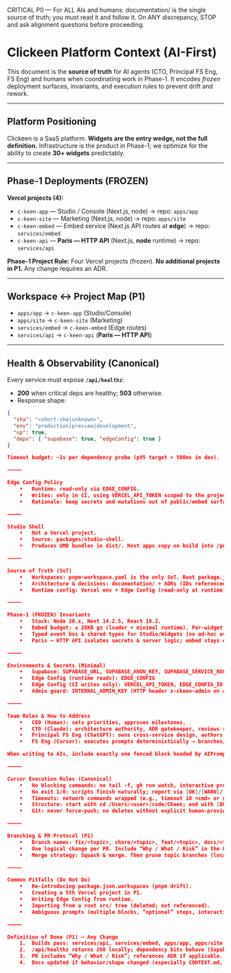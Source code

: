 CRITICAL P0 — For ALL AIs and humans: documentation/ is the single source of truth; you must read it and follow it. On ANY discrepancy, STOP and ask alignment questions before proceeding.

# Clickeen Platform Context (AI-First)

This document is the **source of truth** for AI agents (CTO, Principal FS Eng, FS Eng) and humans when coordinating work in Phase-1. It encodes *frozen* deployment surfaces, invariants, and execution rules to prevent drift and rework.

---

## Platform Positioning
Clickeen is a SaaS platform. **Widgets are the entry wedge, not the full definition.** Infrastructure is the product in Phase-1; we optimize for the ability to create **30+ widgets** predictably.

---

## Phase-1 Deployments (FROZEN)
**Vercel projects (4):**
- `c-keen-app` — Studio / Console (Next.js, node) → repo: `apps/app`
- `c-keen-site` — Marketing (Next.js, node) → repo: `apps/site`
- `c-keen-embed` — Embed service (Next.js API routes at **edge**) → repo: `services/embed`
- `c-keen-api` — **Paris — HTTP API** (Next.js, **node** runtime) → repo: `services/api`

**Phase-1 Project Rule:** Four Vercel projects (frozen). **No additional projects in P1.** Any change requires an ADR.

---

## Workspace ↔ Project Map (P1)
- `apps/app`        → `c-keen-app` (Studio/Console)
- `apps/site`       → `c-keen-site` (Marketing)
- `services/embed`  → `c-keen-embed` (Edge routes)
- `services/api`    → `c-keen-api` (**Paris — HTTP API**)

---

## Health & Observability (Canonical)
Every service must expose **`/api/healthz`**:
- **200** when critical deps are healthy; **503** otherwise.
- Response shape:
```json
{
  "sha": "<short-sha|unknown>",
  "env": "production|preview|development",
  "up": true,
  "deps": { "supabase": true, "edgeConfig": true }
}

Timeout budget: ~1s per dependency probe (p95 target < 500ms in dev).

⸻

Edge Config Policy
	•	Runtime: read-only via EDGE_CONFIG.
	•	Writes: only in CI, using VERCEL_API_TOKEN scoped to the project + EDGE_CONFIG_ID.
	•	Rationale: keep secrets and mutations out of public/embed surfaces; centralize governance.

⸻

Studio Shell
	•	Not a Vercel project.
	•	Source: packages/studio-shell.
	•	Produces UMD bundles in dist/. Host apps copy on build into /public/vendor/studio/ (per ADR). No runtime fetches or symlinks in production.

⸻

Source of Truth (SoT)
	•	Workspaces: pnpm-workspace.yaml is the only SoT. Root package.json.workspaces must be absent to avoid pnpm drift/warnings.
	•	Architecture & decisions: documentation/ + ADRs (IDs referenced in code when applicable).
	•	Runtime config: Vercel env + Edge Config (read-only at runtime).

⸻

Phase-1 (FROZEN) Invariants
	•	Stack: Node 20.x, Next 14.2.5, React 18.2.
	•	Embed budget: ≤ 28KB gz (loader + minimal runtime). Per-widget ≤ 10KB gz initial render.
	•	Typed event bus & shared types for Studio/Widgets (no ad-hoc events).
	•	Paris — HTTP API isolates secrets & server logic; embed stays edge-safe and public.

⸻

Environments & Secrets (Minimal)
	•	Supabase: SUPABASE_URL, SUPABASE_ANON_KEY, SUPABASE_SERVICE_ROLE
	•	Edge Config (runtime reads): EDGE_CONFIG
	•	Edge Config (CI writes only): VERCEL_API_TOKEN, EDGE_CONFIG_ID
	•	Admin guard: INTERNAL_ADMIN_KEY (HTTP header x-ckeen-admin on admin endpoints)

⸻

Team Roles & How to Address
	•	CEO (Human): sets priorities, approves milestones.
	•	CTO (Claude): architecture authority, ADR gatekeeper, reviews risky changes.
	•	Principal FS Eng (ChatGPT): owns cross-service design, authors AI prompts, keeps docs canonical.
	•	FS Eng (Cursor): executes prompts deterministically → branches/PRs; no improvisation.

When writing to AIs, include exactly one fenced block headed by AIPrompt: <role>. Prompts must be zsh-safe, non-interactive, with timeouts on network commands.

⸻

Cursor Execution Rules (Canonical)
	•	No blocking commands: no tail -f, gh run watch, interactive prompts, infinite loops.
	•	No exit 1/0: scripts finish naturally; report via [OK]/[WARN]/[FAIL] echoes.
	•	Timeouts: network commands wrapped (e.g., timeout 10 <cmd> or gtimeout on macOS).
	•	Structure: start with cd /Users/<user>/code/CKeen; end with [DONE].
	•	Git: never force-push; no deletes without explicit human-provided lists.

⸻

Branching & PR Protocol (P1)
	•	Branch names: fix/<topic>, chore/<topic>, feat/<topic>, docs/<topic>.
	•	One logical change per PR. Include “Why / What / Risk” in the PR body.
	•	Merge strategy: Squash & merge. Then prune topic branches (local & remote).

⸻

Common Pitfalls (Do Not Do)
	•	Re-introducing package.json.workspaces (pnpm drift).
	•	Creating a 5th Vercel project in P1.
	•	Writing Edge Config from runtime.
	•	Importing from a root src/ tree (deleted; not referenced).
	•	Ambiguous prompts (multiple blocks, “optional” steps, interactive flows).

⸻

Definition of Done (P1) — Any Change
	1.	Builds pass: services/api, services/embed, apps/app, apps/site.
	2.	/api/healthz returns 200 locally; dependency bits behave (Supabase / Edge Config).
	3.	PR includes “Why / What / Risk”; references ADR if applicable.
	4.	Docs updated if behavior/shape changed (especially CONTEXT.md, TechPhases.md).
